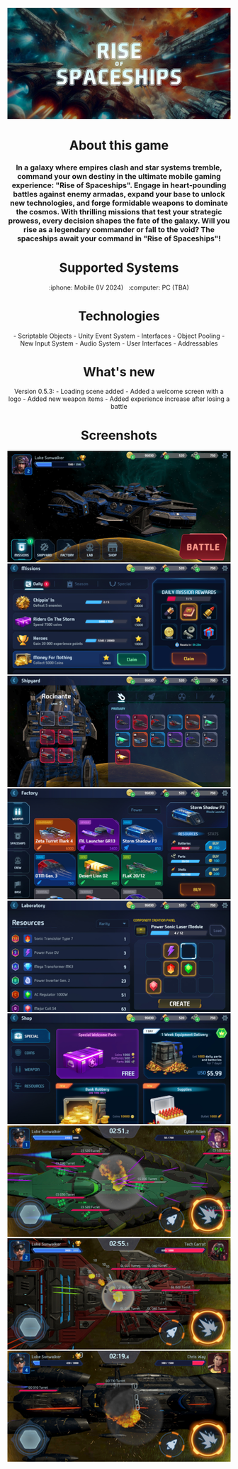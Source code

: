 <div align="center">

[![Rise of Spaceships](assets/ross-title.jpg)](https://github.com/ExtendMedia/RoSS-Code)


# About this game

### In a galaxy where empires clash and star systems tremble, command your own destiny in the ultimate mobile gaming experience: "Rise of Spaceships". Engage in heart-pounding battles against enemy armadas, expand your base to unlock new technologies, and forge formidable weapons to dominate the cosmos. With thrilling missions that test your strategic prowess, every decision shapes the fate of the galaxy. Will you rise as a legendary commander or fall to the void? The spaceships await your command in "Rise of Spaceships"!

# Supported Systems

<p>
:iphone: Mobile (IV 2024)&nbsp;&nbsp;&nbsp;:computer: PC (TBA)
</p>

# Technologies 

<p>
- Scriptable Objects
- Unity Event System
- Interfaces
- Object Pooling
- New Input System
- Audio System
- User Interfaces
- Addressables
</p>

# What's new

<p>
Version 0.5.3:
- Loading scene added
- Added a welcome screen with a logo
- Added new weapon items
- Added experience increase after losing a battle
</p>

# Screenshots

![Rise of Spaceships - Lobby](assets/ross-lobby.jpg)
![Rise of Spaceships - Missions](assets/ross-missions.jpg)
![Rise of Spaceships - Shipyard](assets/ross-shipyard.jpg)
![Rise of Spaceships - Factory](assets/ross-factory.jpg)
![Rise of Spaceships - Lab](assets/ross-lab.jpg)
![Rise of Spaceships - Shop](assets/ross-shop.jpg)
![Rise of Spaceships - Battle](assets/ross-battle-1.jpg)
![Rise of Spaceships - Battle](assets/ross-battle-2.jpg)
![Rise of Spaceships - Battle](assets/ross-battle-3.jpg)

</div>